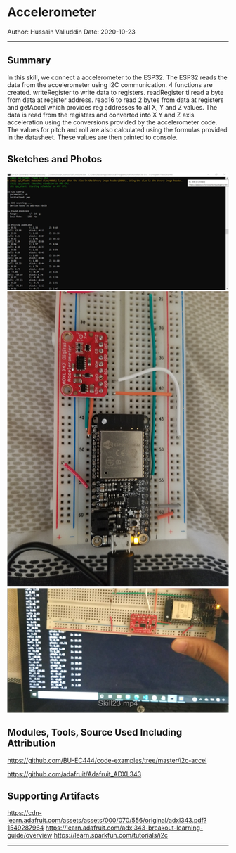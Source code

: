 # Accelerometer

Author: Hussain Valiuddin
Date: 2020-10-23

---

## Summary

In this skill, we connect a accelerometer to the ESP32. The ESP32 reads the data from the accelerometer using I2C communication. 4 functions are created. writeRegister to write data to registers. readRegister ti read a byte from data at register address. read16 to read 2 bytes from data at registers and getAccel which provides reg addresses to all X, Y and Z values. The data is read from the registers and converted into X Y and Z axis acceleration using the conversions provided by the accelerometer code. The values for pitch and roll are also calculated using the formulas provided in the datasheet. These values are then printed to console.

## Sketches and Photos

![console](images/console.JPG)
![console](images/skill23.jpg)
[![Video](images/thumbnail.JPG)](https://drive.google.com/file/d/17RmB_xCQYAVY41TZ6kaG-ut7quzXaJO9/view?usp=sharing)

## Modules, Tools, Source Used Including Attribution

https://github.com/BU-EC444/code-examples/tree/master/i2c-accel

https://github.com/adafruit/Adafruit_ADXL343

## Supporting Artifacts

https://cdn-learn.adafruit.com/assets/assets/000/070/556/original/adxl343.pdf?1549287964
https://learn.adafruit.com/adxl343-breakout-learning-guide/overview
https://learn.sparkfun.com/tutorials/i2c

---
